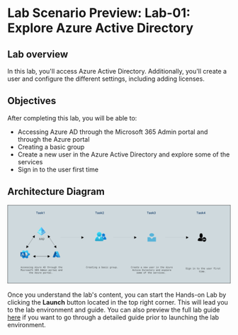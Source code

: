 # Lab Scenario Preview: Lab-01: Explore Azure Active Directory

## Lab overview

In this lab, you'll access Azure Active Directory. Additionally, you'll create a user and configure the different settings, including adding licenses.

## Objectives

After completing this lab, you will be able to:

- Accessing Azure AD through the Microsoft 365 Admin portal and through the Azure portal
- Creating a basic group
- Create a new user in the Azure Active Directory and explore some of the services
- Sign in to the user first time


## Architecture Diagram

 ![](./Images/preview01.png)

Once you understand the lab's content, you can start the Hands-on Lab by clicking the **Launch** button located in the top right corner. This will lead you to the lab environment and guide. You can also preview the full lab guide [here](https://experience.cloudlabs.ai/#/labguidepreview/fe446caa-6d00-4170-ab57-57aab589a0eb) if you want to go through a detailed guide prior to launching the lab environment. 
